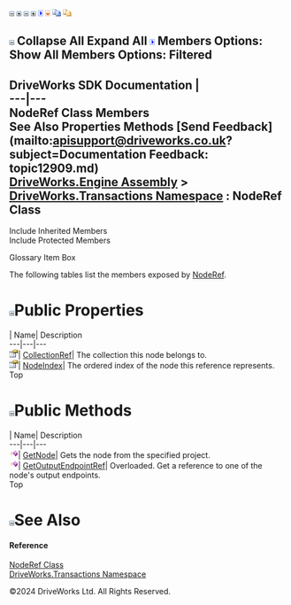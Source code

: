 ![](dotnetimages/collapse.gif) ![](dotnetimages/expand.gif) ![](dotnetimages/collapse.gif) ![](dotnetimages/expand.gif) ![](dotnetimages/drpdown.gif) ![](dotnetimages/drpdown_orange.gif) ![](dotnetimages/copycode.gif) ![](dotnetimages/copycodeHighlight.gif)

![](dotnetimages/collapse.gif) Collapse All Expand All ![](dotnetimages/drpdown.gif) Members Options: Show All  Members Options: Filtered   
---  
DriveWorks SDK Documentation  |   
---|---  
NodeRef Class Members   
See Also Properties Methods [Send Feedback](mailto:apisupport@driveworks.co.uk?subject=Documentation Feedback: topic12909.md)  
[DriveWorks.Engine Assembly](topic2156.md) > [DriveWorks.Transactions Namespace](topic12835.md) : NodeRef Class  
---  
  
Include Inherited Members    
Include Protected Members  


Glossary Item Box

The following tables list the members exposed by [NodeRef](topic12909.md).

# ![](dotnetimages/collapse.gif)Public Properties

| Name| Description  
---|---|---  
![Public Property](dotnetimages/publicProperty.gif)| [CollectionRef](topic12919.md)| The collection this node belongs to.   
![Public Property](dotnetimages/publicProperty.gif)| [NodeIndex](topic12920.md)| The ordered index of the node this reference represents.   
Top

# ![](dotnetimages/collapse.gif)Public Methods

| Name| Description  
---|---|---  
![Public Method](dotnetimages/publicMethod.gif)| [GetNode](topic12915.md)| Gets the node from the specified project.   
![Public Method](dotnetimages/publicMethod.gif)| [GetOutputEndpointRef](topic12916.md)| Overloaded. Get a reference to one of the node's output endpoints.   
Top

# ![](dotnetimages/collapse.gif)See Also

#### Reference

[NodeRef Class](topic12909.md)   
[DriveWorks.Transactions Namespace](topic12835.md)

©2024 DriveWorks Ltd. All Rights Reserved.
